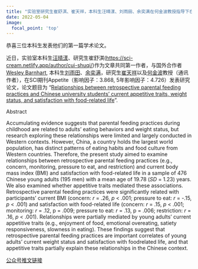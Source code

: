 ```yaml
---
title: "实验室研究生崔舒淇、崔天祥，本科生汪晴漾、刘雨田、余奕满在何金波教授指导下在Appetite发表合作研究成果"
date: 2022-05-04
image:
  focal_point: 'top'
---
```


恭喜三位本科生发表他们的第一篇学术论文。

<!--more-->

近日，实验室本科生[汪晴漾](https://sci-cream.netlify.app/author/wang-qingyang/)、研究生崔舒淇(https://sci-cream.netlify.app/author/cui-shuqi/)作为文章共同第一作者，与国外合作者[Wesley Barnhart](https://wrbresearch.wordpress.com/), 本科生[刘雨田](https://sci-cream.netlify.app/author/liu-yutian/)、[余奕满](https://sci-cream.netlify.app/author/yu-yiman/)，研究生[崔天祥](https://sci-cream.netlify.app/author/cui-tianxiang/)以及[何金波](https://sci-cream.netlify.app/author/he-jinbo/)教授（通讯作者），在SCI期刊Appetite（影响因子：3.868, 5年影响因子：4.726）发表研究论文，论文题目为 “[Relationships between retrospective parental feeding practices and Chinese university students’ current appetitive traits, weight status, and satisfaction with food-related life](https://doi.org/10.1016/j.appet.2022.106061)”.

Abstract

Accumulating evidence suggests that parental feeding practices during childhood are
related to adults’ eating behaviors and weight status, but research exploring these
relationships were limited and largely conducted in Western contexts. However, China,
a country holds the largest world population, has distinct patterns of eating habits and
food culture from Western countries. Therefore, the present study aimed to examine
relationships between retrospective parental feeding practices (e.g., concern,
monitoring, pressure to eat, and restriction) and current body mass index (BMI) and
satisfaction with food-related life in a sample of 476 Chinese young adults (195 men)
with a mean age of 19.78 (*SD* = 1.23) years. We also examined whether appetitive
traits mediated these associations. Retrospective parental feeding practices were
significantly related with participants’ current BMI (concern: *r* = .26, *p* < .001; pressure
to eat: *r* = -.15, *p* < .001) and satisfaction with food-related life (concern: *r* = .15, *p* <
.001; monitoring: *r* = .12, p = .009; pressure to eat: *r* = .13, p = .006; restriction: *r* = .16,
*p* < .001). Relationships were partially mediated by young adults’ current appetitive
traits (e.g., enjoyment of food, emotional overeating, satiety responsiveness, slowness
in eating). These findings suggest that retrospective parental feeding practices are
important correlates of young adults’ current weight status and satisfaction with foodrelated
life, and that appetitive traits partially explain these relationships in the Chinese
context.

[公众号推文链接](https://mp.weixin.qq.com/s/YV9iJIvlgKxci41EqVIWDw)
